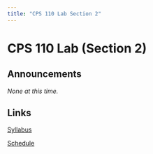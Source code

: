 ```yaml
---
title: "CPS 110 Lab Section 2"
---
```


# CPS 110 Lab (Section 2)

## Announcements

_None at this time._

## Links

[Syllabus](/classes/cps110-2/info/syllabus)

[Schedule](/labs/cps110-2/info/schedule)